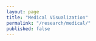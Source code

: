 ```yaml
---
layout: page
title: "Medical Visualization"
permalink: "/research/medical/"
published: false
---
```


